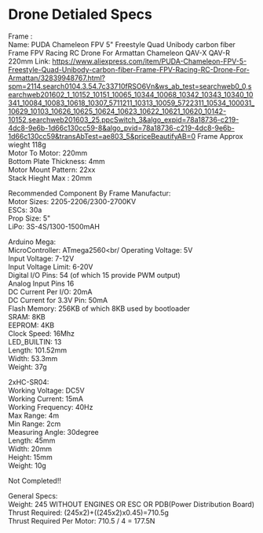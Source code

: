# Drone Detialed Specs

Frame : <br />
Name: PUDA Chameleon FPV 5" Freestyle Quad Unibody carbon fiber Frame FPV Racing RC Drone For Armattan Chameleon QAV-X QAV-R 220mm
Link: https://www.aliexpress.com/item/PUDA-Chameleon-FPV-5-Freestyle-Quad-Unibody-carbon-fiber-Frame-FPV-Racing-RC-Drone-For-Armattan/32839948767.html?spm=2114.search0104.3.54.7c33710fRSO6Vn&ws_ab_test=searchweb0_0,searchweb201602_1_10152_10151_10065_10344_10068_10342_10343_10340_10341_10084_10083_10618_10307_5711211_10313_10059_5722311_10534_100031_10629_10103_10626_10625_10624_10623_10622_10621_10620_10142-10152,searchweb201603_25,ppcSwitch_3&algo_expid=78a18736-c219-4dc8-9e6b-1d66c130cc59-8&algo_pvid=78a18736-c219-4dc8-9e6b-1d66c130cc59&transAbTest=ae803_5&priceBeautifyAB=0
Frame Approx wieght 118g <br/>
Motor To Motor: 220mm <br/>
Bottom Plate Thickness: 4mm<br/>
Motor Mount Pattern: 22xx <br/>
Stack Hieght Max : 20mm <br/>

Recommended Component By Frame Manufactur: <br/>
Motor Sizes: 2205-2206/2300-2700KV<br/>
ESCs: 30a <br/>
Prop Size: 5" <br/>
LiPo: 3S-4S/1300-1500mAH <br/>

Arduino Mega:<br/>
MicroController: ATmega2560<br/
Operating Voltage: 5V <br/>
Input Voltage: 7-12V<br/>
Input Voltage Limit: 6-20V<br/>
Digital I/O Pins: 54 (of which 15 provide PWM output)<br/>
Analog Input Pins 16 <br/>
DC Current Per I/O: 20mA <br/>
DC Current for 3.3V Pin: 50mA<br/>
Flash Memory: 256KB of which 8KB used by bootloader<br/>
SRAM: 8KB<br/>
EEPROM: 4KB<br/>
Clock Speed: 16Mhz<br/>
LED_BUILTIN: 13<br/>
Length: 101.52mm<br/>
Width: 53.3mm<br/>
Weight: 37g<br/>

2xHC-SR04:<br/>
Working Voltage: DC5V<br/>
Working Current: 15mA<br/>
Working Frequency: 40Hz<br/>
Max Range: 4m<br/>
Min Range: 2cm<br/>
Measuring Angle: 30degree<br/>
Length: 45mm<br/>
Width: 20mm<br/>
Height: 15mm<br/>
Weight: 10g<br/>

Not Completed!!<br/>

General Specs:<br/>
Weight: 245 WITHOUT ENGINES OR ESC OR PDB(Power Distribution Board)<br/>
Thrust Required: (245x2)+((245x2)x0.45)=710.5g<br/>
Thrust Required Per Motor: 710.5 / 4 = 177.5N<br/>
